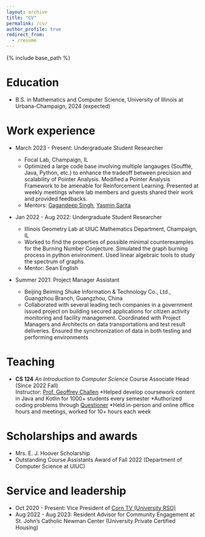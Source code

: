 ```yaml
---
layout: archive
title: "CV"
permalink: /cv/
author_profile: true
redirect_from:
  - /resume
---
```


{% include base_path %}

Education
======
* B.S. in Mathematics and Computer Science, University of Illinois at Urbana-Champaign, 2024 (expected)

Work experience
======
* March 2023 - Present: Undergraduate Student Researcher
  * Focal Lab, Champaign, IL
  * Optimized a large code base involving multiple langauges (Soufflé, Java, Python, etc.) to enhance the tradeoff between precision and scalability of Pointer Analysis. Modified a Pointer Analysis Framework to be amenable for Reinforcement Learning. Presented at weekly meetings where lab members and guests shared their work and provided feedbacks.
  * Mentors: [Gagandeep Singh](https://ggndpsngh.github.io/), [Yasmin Sarita](https://yasminsarita.com/)

* Jan 2022 - Aug 2022: Undergraduate Student Researcher
  * Illinois Geometry Lab at UIUC Mathematics Department, Champaign, IL
  * Worked to find the properties of possible minimal counterexamples for the Burning Number Conjecture. Simulated the graph burning process in python environment. Used linear algebraic tools to study the spectrum of graphs.
  * Mentor: Sean English

* Summer 2021: Project Manager Assistant
  * Beijing Beiming Shuke Information & Technology Co., Ltd., Guangzhou Branch, Guangzhou, China
  * Collaborated with several leading tech companies in a government issued project on building secured applications for citizen activity monitoring and facility management. Coordinated with Project Managers and Architects on data transportations and test result deliveries. Ensured the synchronization of data in both testing and performing environments
  
<!-- Skills
======
* Skill 1
* Skill 2
  * Sub-skill 2.1
  * Sub-skill 2.2
  * Sub-skill 2.3
* Skill 3 -->

<!-- Publications
======
  <ul>{% for post in site.publications %}
    {% include archive-single-cv.html %}
  {% endfor %}</ul> -->
  
<!-- Talks
======
  <ul>{% for post in site.talks %}
    {% include archive-single-talk-cv.html %}
  {% endfor %}</ul> -->
  
Teaching
======
* **CS 124** *An Introduction to Computer Science* Course Associate Head (Since 2022 Fall)  
  Instructor: [Prof. Geoffrey Challen](https://www.geoffreychallen.com/)
  *Helped develop coursework content in Java and Kotlin for 1000+ students every semester
  *Authorized coding problems through [Questioner](https://www.beyondgrader.com/)
  *Held in-person and online office hours and meetings, worked for 10+ hours each week
  
Scholarships and awards
======
* Mrs. E. J. Hoover Scholarship
* Outstanding Course Assistants Award of Fall 2022 (Department of Computer Science at UIUC)

Service and leadership
======
* Oct 2020 - Present: Vice President of [Corn TV (University RSO)](https://www.youtube.com/channel/UCjMbIxvnViflb12nVl_A7pg)
* Aug 2022 - Aug 2023: Resident Advisor for Community Engagement at St. John’s Catholic Newman Center (University Private Certified Housing)